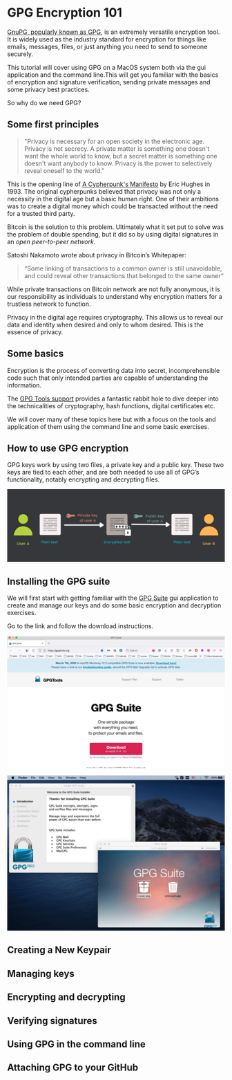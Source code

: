 # GPG Encryption 101

[GnuPG, popularly known as GPG](https://gnupg.org/), is an extremely versatile encryption tool. It is widely used as the industry standard for encryption for things like emails, messages, files, or just anything you need to send to someone securely.

This tutorial will cover using GPG on a MacOS system both via the gui application and the command line.This will get you familiar with the basics of encryption and signature verification, sending private messages and some privacy best practices. 

So why do we need GPG?

## Some first principles

> "Privacy is necessary for an open society in the electronic age. Privacy is not secrecy. A private matter is something one doesn't want the whole world to know, but a secret matter is something one doesn't want anybody to know. Privacy is the power to selectively reveal oneself to the world."

This is the opening line of [A Cypherpunk's Manifesto](https://nakamotoinstitute.org/cypherpunk-manifesto/) by Eric Hughes in 1993. The original cypherpunks believed that privacy was not only a necessity in the digital age but a basic human right. One of their ambitions was to create a digital money which could be transacted without the need for a trusted third party.  

Bitcoin is the solution to this problem. Ultimately what it set put to solve was the problem of double spending, but it did so by using digital signatures in an *open peer-to-peer network*. 

Satoshi Nakamoto wrote about privacy in Bitcoin’s Whitepaper:

> “Some linking of transactions to a common owner is still unavoidable, and could reveal other transactions that belonged to the same owner”

While private transactions on Bitcoin network are not fully anonymous, it is our responsibility as individuals to understand why encryption matters for a trustless network to function.

Privacy in the digital age requires cryptography. This allows us to reveal our data and identity when desired and only to whom desired. This is the essence of privacy. 

## Some basics 

Encryption is the process of converting data into secret, incomprehensible code such that only intended parties are capable of understanding the information. 

The [GPG Tools support](https://gpgtools.tenderapp.com/kb/how-to/introduction-to-cryptography#p1) provides a fantastic rabbit hole to dive deeper into the technicalities of cryptography, hash functions, digital certificates etc. 

We will cover many of these topics here but with a focus on the tools and application of them using the command line and some basic exercises. 

## How to use GPG encryption 

GPG keys work by using two files, a private key and a public key. These two keys are tied to each other, and are both needed to use all of GPG’s functionality, notably encrypting and decrypting files.

![pgp](./images/Screenshot%202022-05-24%20at%2010.14.47%20PM.jpg)

## Installing the GPG suite 

We will first start with getting familiar with the [GPG Suite](https://gpgtools.org/) gui application to create and manage our keys and do some basic encryption and decryption exercises. 

Go to the link and follow the download instructions. 

![install](./images/4.jpg)

![install](./images/5.jpg)

## Creating a New Keypair 

## Managing keys

 ## Encrypting and decrypting

 ## Verifying signatures

 ## Using GPG in the command line

 ## Attaching GPG to your GitHub 

